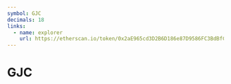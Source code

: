 ```yaml
---
symbol: GJC
decimals: 18
links:
  - name: explorer
    url: https://etherscan.io/token/0x2aE965cd3D2B6D186e87D9586FC3BdBfC667cAcC
---
```


# GJC

